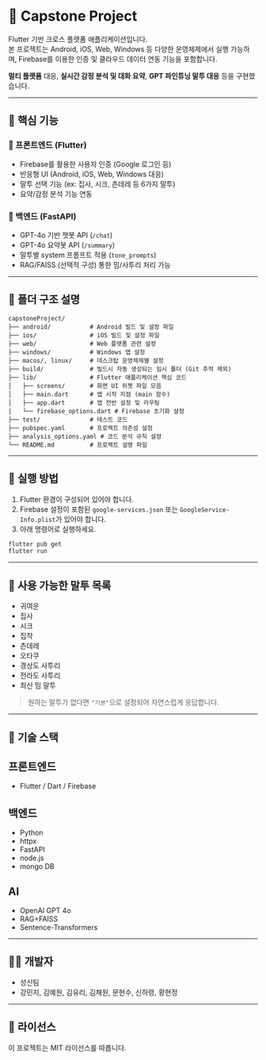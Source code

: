 # 📱 Capstone Project

Flutter 기반 크로스 플랫폼 애플리케이션입니다.  
본 프로젝트는 Android, iOS, Web, Windows 등 다양한 운영체제에서 실행 가능하며, Firebase를 이용한 인증 및 클라우드 데이터 연동 기능을 포함합니다.

**멀티 플랫폼** 대응, **실시간 감정 분석 및 대화 요약**, **GPT 파인튜닝 말투 대응** 등을 구현했습니다.

---

## 🚀 핵심 기능

### 🔹 프론트엔드 (Flutter)
- Firebase를 활용한 사용자 인증 (Google 로그인 등)
- 반응형 UI (Android, iOS, Web, Windows 대응)
- 말투 선택 기능 (ex: 집사, 시크, 츤데레 등 6가지 말투)
- 요약/감정 분석 기능 연동

### 🔹 백엔드 (FastAPI)
- GPT-4o 기반 챗봇 API (`/chat`)
- GPT-4o 요약봇 API (`/summary`)
- 말투별 system 프롬프트 적용 (`tone_prompts`)
- RAG/FAISS (선택적 구성) 통한 밈/사투리 처리 가능

---

## 📁 폴더 구조 설명

```
capstoneProject/
├── android/           # Android 빌드 및 설정 파일
├── ios/               # iOS 빌드 및 설정 파일
├── web/               # Web 플랫폼 관련 설정
├── windows/           # Windows 앱 설정
├── macos/, linux/     # 데스크탑 운영체제별 설정
├── build/             # 빌드시 자동 생성되는 임시 폴더 (Git 추적 제외)
├── lib/               # Flutter 애플리케이션 핵심 코드
│   ├── screens/       # 화면 UI 위젯 파일 모음
│   ├── main.dart      # 앱 시작 지점 (main 함수)
│   ├── app.dart       # 앱 전반 설정 및 라우팅
│   └── firebase_options.dart # Firebase 초기화 설정
├── test/              # 테스트 코드
├── pubspec.yaml       # 프로젝트 의존성 설정
├── analysis_options.yaml # 코드 분석 규칙 설정
└── README.md          # 프로젝트 설명 파일
```

---

## 🔧 실행 방법

1. Flutter 환경이 구성되어 있어야 합니다.
2. Firebase 설정이 포함된 `google-services.json` 또는 `GoogleService-Info.plist`가 있어야 합니다.
3. 아래 명령어로 실행하세요.

```bash
flutter pub get
flutter run
```

---

## 💬 사용 가능한 말투 목록

- 귀여운
- 집사
- 시크
- 집착
- 츤데레  
- 오타쿠
- 경상도 사투리
- 전라도 사투리
- 최신 밈 말투

> 원하는 말투가 없다면 `"기본"`으로 설정되어 자연스럽게 응답합니다.

---

## 📌 기술 스택

## 프론트엔드 
- Flutter / Dart / Firebase

## 백엔드
- Python
- httpx
- FastAPI
- node.js
- mongo DB

## AI
- OpenAI GPT 4o
- RAG+FAISS
- Sentence-Transformers

---

## 🧑‍💻 개발자

- 성신팀
- 강민지, 김예원, 김유리, 김채원, 문현수, 신하령, 황현정

---

## 📄 라이선스

이 프로젝트는 MIT 라이선스를 따릅니다. 
